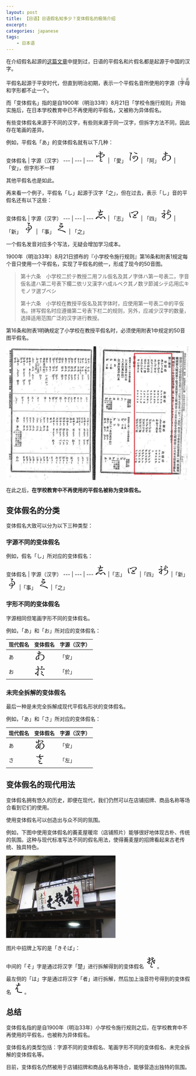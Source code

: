 ```yaml
---
layout: post
title: 【日语】日语假名知多少？变体假名的极简介绍
excerpt: 
categories: japanese
tags:
    - 日本语
---
```


在介绍假名起源的[这篇文章](/japanese/2023-08-14-manyou-kana.md)中提到过，日语的平假名和片假名都是起源于中国的汉字。

平假名起源于平安时代，但直到明治初期，表示一个平假名音所使用的字源（<ruby>字母<rt>じぼ</rt></ruby>和字形都不止一个。

而「变体假名」指的是自1900年（明治33年）8月21日「学校令施行规则」开始实施后，在日本学校教育中已不再使用的平假名，又被称为异体假名。

有些变体假名来源于不同的汉字，有些则来源于同一汉字，但拆字方法不同，因此存在笔画的差异。

例如，平假名「あ」的变体假名就有以下几种：

变体假名 | 字源（汉字）
--- | --- | ---
![](/assets/images/hentai-kana/a-ai.jpeg) | 「愛」
![](/assets/images/hentai-kana/a-a.jpeg) | 「阿」
![](/assets/images/hentai-kana/a-an.jpeg) | 「安」，但字形不一样

其他平假名也是如此。

再来看一个例子，平假名「し」起源于汉字「之」，但在过去，表示「し」音的平假名还有以下这些：

变体假名 | 字源（汉字）
--- | --- | ---
![](/assets/images/hentai-kana/shi-zhi.jpg) | 「志」
![](/assets/images/hentai-kana/shi-si.jpg) | 「四」
![](/assets/images/hentai-kana/shi-xin.jpg) | 「新」
![](/assets/images/hentai-kana/shi-shi.jpg) | 「事」
![](/assets/images/hentai-kana/shi-zhi1.jpg) | 「之」

一个假名发音对应多个写法，无疑会增加学习成本。

1900年（明治33年）8月21日颁布的『小学校令施行规则』第16条和附表1规定每个音只使用一个平假名，实现了平假名的统一，形成了现今的50音图。

> 第十六条　小学校二於テ教授二用フル仮名及其ノ字体ハ第一号表二，字音仮名遣ハ第二号表下欄二依リ又漢字ハ成ルベク其ノ数ヲ節減シテ応用広キモノヲ選ブベシ
>
> 第十六条　小学校在教授平仮名及其字体时，应使用第一号表二中的平仮名。拼写假名时应遵循第二号表下栏二的规则，另外，应减少汉字的数量，选择适用范围广泛的汉字进行教授。

第16条和附表1明确规定了小学校在教授平假名时，必须使用附表1中规定的50音图平假名。

![](/assets/images/hentai-kana/meiji-kana.jpeg)

在此之后，**在学校教育中不再使用的平假名被称为变体假名。**

## 变体假名的分类

变体假名大致可以分为以下三种类型：

### 字源不同的变体假名

例如，假名「し」所对应的变体假名：

变体假名 | 字源（汉字）
--- | --- | ---
![](/assets/images/hentai-kana/shi-zhi.jpg) |「志」
![](/assets/images/hentai-kana/shi-si.jpg) |「四」
![](/assets/images/hentai-kana/shi-xin.jpg) |「新」
![](/assets/images/hentai-kana/shi-shi.jpg) |「事」
![](/assets/images/hentai-kana/shi-zhi1.jpg) |「之」

### 字形不同的变体假名

字源相同但笔画字形不同的变体假名。

例如，「あ」和「お」所对应的变体假名：

现代假名 | 变体假名 | 字源（汉字）
--- | --- | ---
あ | ![](/assets/images/hentai-kana/a-an.jpeg) | 「安」
お | ![](/assets/images/hentai-kana/o-yu.jpg) | 「於」

### 未完全拆解的变体假名

最后一种是未完全拆解成现代平假名形状的变体假名。

例如，「あ」和「さ」所对应的变体假名：

现代假名 | 变体假名 | 字源（汉字）
--- | --- | ---
あ | ![](/assets/images/hentai-kana/a-an3.jpg) | 「安」
さ | ![](/assets/images/hentai-kana/sa-zuo3.jpg) | 「左」

## 变体假名的现代用法

变体假名拥有悠久的历史，即便在现代，我们仍然可以在店铺招牌、商品名称等场合看到它们的使用。

使用变体假名可以创造出与众不同的氛围。

例如，下图中使用变体假名的蕎麦屋暖帘（店铺照片）能够很好地体现古朴、传统的氛围。这种与现代标准写法不同的假名用法，使得蕎麦屋的招牌看起来古老传统、独具特色。

![](/assets/images/hentai-kana/noren.jpeg)

图片中招牌上写的是「きそば」：

中间的「そ」字是通过将汉字「楚」进行拆解得到的变体假名 ![](/assets/images/hentai-kana/so-chu.jpg)。

最左侧的「は」字是通过将汉字「者」进行拆解，然后加上浊音符号得到的变体假名 ![](/assets/images/hentai-kana/ha-zhe.jpg)。

## 总结

变体假名指的是自1900年（明治33年）小学校令施行规则之后，在学校教育中不再使用的平假名，也被称为异体假名。

变体假名的类型包括：字源不同的变体假名、笔画字形不同的变体假名、未完全拆解的变体假名等。

目前，变体假名仍然被用于店铺招牌和商品名称等场合，能够营造出独特的氛围。